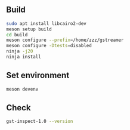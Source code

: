 ## Build

```bash
sudo apt install libcairo2-dev
meson setup build
cd build
meson configure --prefix=/home/zzz/gstreamer
meson configure -Dtests=disabled
ninja -j20
ninja install
```

## Set environment

```bash
meson devenv
```

## Check

```bash
gst-inspect-1.0 --version
```

